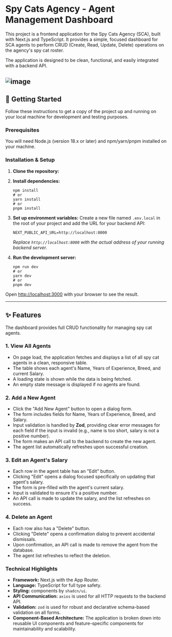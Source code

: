 # Spy Cats Agency - Agent Management Dashboard

This project is a frontend application for the Spy Cats Agency (SCA), built with Next.js and TypeScript. It provides a simple, focused dashboard for SCA agents to perform CRUD (Create, Read, Update, Delete) operations on the agency's spy cat roster.

The application is designed to be clean, functional, and easily integrated with a backend API.

![image](https://github.com/user-attachments/assets/275c198c-226b-43e8-a829-458bacc6dbd6)
---

## 🚀 Getting Started

Follow these instructions to get a copy of the project up and running on your local machine for development and testing purposes.

### Prerequisites

You will need Node.js (version 18.x or later) and npm/yarn/pnpm installed on your machine.

### Installation & Setup

1.  **Clone the repository:**

2.  **Install dependencies:**
    ```shell
    npm install
    # or
    yarn install
    # or
    pnpm install
    ```

3.  **Set up environment variables:**
    Create a new file named `.env.local` in the root of your project and add the URL for your backend API:
    ```
    NEXT_PUBLIC_API_URL=http://localhost:8000
    ```
    *Replace `http://localhost:8000` with the actual address of your running backend server.*

4.  **Run the development server:**
    ```shell
    npm run dev
    # or
    yarn dev
    # or
    pnpm dev
    ```

Open [http://localhost:3000](http://localhost:3000) with your browser to see the result.

---

## ✨ Features

The dashboard provides full CRUD functionality for managing spy cat agents.

### 1. View All Agents
* On page load, the application fetches and displays a list of all spy cat agents in a clean, responsive table.
* The table shows each agent's Name, Years of Experience, Breed, and current Salary.
* A loading state is shown while the data is being fetched.
* An empty state message is displayed if no agents are found.

### 2. Add a New Agent
* Click the "Add New Agent" button to open a dialog form.
* The form includes fields for Name, Years of Experience, Breed, and Salary.
* Input validation is handled by **Zod**, providing clear error messages for each field if the input is invalid (e.g., name is too short, salary is not a positive number).
* The form makes an API call to the backend to create the new agent.
* The agent list automatically refreshes upon successful creation.

### 3. Edit an Agent's Salary
* Each row in the agent table has an "Edit" button.
* Clicking "Edit" opens a dialog focused specifically on updating that agent's salary.
* The form is pre-filled with the agent's current salary.
* Input is validated to ensure it's a positive number.
* An API call is made to update the salary, and the list refreshes on success.

### 4. Delete an Agent
* Each row also has a "Delete" button.
* Clicking "Delete" opens a confirmation dialog to prevent accidental dismissals.
* Upon confirmation, an API call is made to remove the agent from the database.
* The agent list refreshes to reflect the deletion.

### Technical Highlights
* **Framework:** Next.js with the App Router.
* **Language:** TypeScript for full type safety.
* **Styling:** components by `shadcn/ui`.
* **API Communication:** `axios` is used for all HTTP requests to the backend API.
* **Validation:** `zod` is used for robust and declarative schema-based validation on all forms.
* **Component-Based Architecture:** The application is broken down into reusable UI components and feature-specific components for maintainability and scalability.
